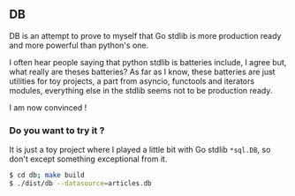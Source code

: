 ## DB 

DB is an attempt to prove to myself that Go stdlib is more production ready
and more powerful than python's one.

I often hear people saying that python stdlib is batteries include, I agree but,
what really are theses batteries? As far as I know, these batteries are
just utilities for toy projects, a part from asyncio, functools and iterators
modules, everything else in the stdlib seems not to be production ready.

I am now convinced !

### Do you want to try it ?

It is just a toy project where I played a little bit with Go stdlib `*sql.DB`, so
don't except something exceptional from it.

```bash
$ cd db; make build
$ ./dist/db --datasource=articles.db
```
